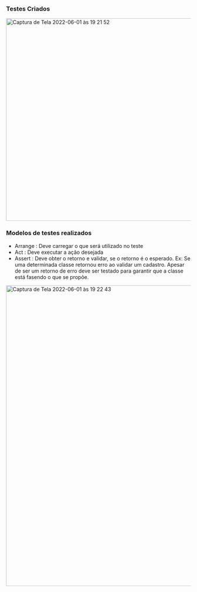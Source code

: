 ### Testes Criados

<img width="553" alt="Captura de Tela 2022-06-01 às 19 21 52" src="https://user-images.githubusercontent.com/7662248/171511476-3183e8a3-0a3c-4111-a9bf-046269b74eb8.png">


### Modelos de testes realizados

- Arrange : Deve carregar o que será utilizado no teste
- Act : Deve executar a ação desejada
- Assert : Deve obter o retorno e validar, se o retorno é o esperado. 
  Ex: Se uma determinada classe retornou erro ao validar um cadastro. Apesar de ser um retorno de erro deve ser testado para garantir que a classe está fasendo o que se propõe.

<img width="821" alt="Captura de Tela 2022-06-01 às 19 22 43" src="https://user-images.githubusercontent.com/7662248/171511572-97e50d23-5b4d-425f-b866-21c938b14110.png">
